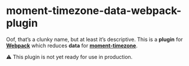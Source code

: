# moment-timezone-data-webpack-plugin

Oof, that’s a clunky name, but at least it’s descriptive. This is a **plugin** for [**Webpack**][webpack] which reduces **data** for [**moment-timezone**][moment-tz].

:warning: This plugin is not yet ready for use in production.


[moment-tz]: https://momentjs.com/timezone/
[webpack]: https://webpack.js.org/

